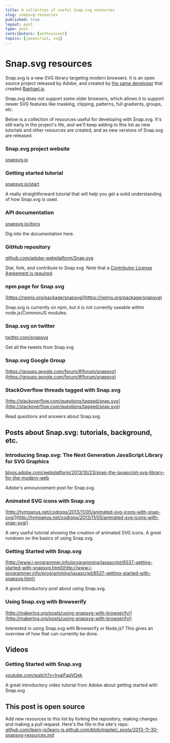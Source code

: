 ```yaml
---
title: A collection of useful Snap.svg resources
slug: snapsvg-resources
published: true
layout: post
type: post
contributors: [sethvincent]
topics: [javascript, svg]
---
```


# Snap.svg resources
Snap.svg is a new SVG library targeting modern browsers. It is an open source project released by Adobe, and created by [the same developer](https://github.com/DmitryBaranovskiy) that created [Raphael.js](https://github.com/DmitryBaranovskiy/raphael).

Snap.svg does not support some older browsers, which allows it to support newer SVG features like masking, clipping, patterns, full gradients, groups, etc.

Below is a collection of resources useful for developing with Snap.svg. It's still early in the project's life, and we'll keep adding to this list as new tutorials and other resources are created, and as new versions of Snap.svg are released.

### Snap.svg project website
[snapsvg.io](http://snapsvg.io)

### Getting started tutorial
[snapsvg.io/start](http://snapsvg.io/start/)

A really straightforward tutorial that will help you get a solid understanding of how Snap.svg is used.

### API documentation
[snapsvg.io/docs](http://snapsvg.io/docs/)

Dig into the documentation here.

### GitHub repository
[github.com/adobe-webplatform/Snap.svg](https://github.com/adobe-webplatform/Snap.svg)

Star, fork, and contribute to Snap.svg. Note that a [Contributor License Agreement is required](http://snapsvg.io/contributions/).

### npm page for Snap.svg
[https://npmjs.org/package/snapsvg](https://npmjs.org/package/snapsvg)

Snap.svg is currently on npm, but it is not currently useable within node.js/CommonJS modules.

### Snap.svg on twitter
[twitter.com/snapsvg](https://twitter.com/snapsvg)

Get all the tweets from Snap.svg

### Snap.svg Google Group
[https://groups.google.com/forum/#!forum/snapsvg](https://groups.google.com/forum/#!forum/snapsvg)

### StackOverflow threads tagged with Snap.svg
[http://stackoverflow.com/questions/tagged/snap.svg](http://stackoverflow.com/questions/tagged/snap.svg)

Read questions and answers about Snap.svg.


## Posts about Snap.svg: tutorials, background, etc.

### Introducing Snap.svg: The Next Generation JavaScript Library for SVG Graphics
[blogs.adobe.com/webplatform/2013/10/23/snap-the-javascript-svg-library-for-the-modern-web](http://blogs.adobe.com/webplatform/2013/10/23/snap-the-javascript-svg-library-for-the-modern-web)

Adobe's announcement post for Snap.svg.

### Animated SVG icons with Snap.svg
[http://tympanus.net/codrops/2013/11/05/animated-svg-icons-with-snap-svg/](http://tympanus.net/codrops/2013/11/05/animated-svg-icons-with-snap-svg/)

A very useful tutorial showing the creation of animated SVG icons. A great rundown on the basics of using Snap.svg.

### Getting Started with Snap.svg
[http://www.i-programmer.info/programming/javascript/6537-getting-started-with-snapsvg.html](http://www.i-programmer.info/programming/javascript/6537-getting-started-with-snapsvg.html)

A good introductory post about using Snap.svg.

### Using Snap.svg with Browserify

[http://makerlog.org/posts/using-snapsvg-with-browserify/](http://makerlog.org/posts/using-snapsvg-with-browserify/)

Interested in using Snap.svg with Browserify or Node.js? This gives an overview of how that can currently be done.

## Videos

### Getting Started with Snap.svg
[youtube.com/watch?v=hyaiFapVOek](http://www.youtube.com/watch?v=hyaiFapVOek)

A great introductory video tutorial from Adobe about getting started with Snap.svg


## This post is open source
Add new resources to this list by forking the repository, making changes and making a pull request. Here's the file in the site's repo: [github.com/learn-js/learn-js.github.com/blob/master/_posts/2013-11-30-snapsvg-resources.md](https://github.com/learn-js/learn-js.github.com/blob/master/_posts/2013-11-30-snapsvg-resources.md)


